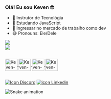 ### Olá! Eu sou Keven 🤓

- 🔭 Instrutor de Tecnológia
- 🌱 Estudando JavaScript 
- 🤔 Ingressar no mercado de trabalho como dev
- 😄 Pronouns: Ele/Dele

<div>
  <a href="https://github.com/InfoKeven">
   <img heigth="180em" src="https://github-readme-stats.vercel.app/api?username=InfoKeven&show_icons=true&theme=radical"> <br>
    <img heigth="180em" src="https://github-readme-stats.vercel.app/api/top-langs/?username=InfoKeven&layout=compact&langs_count=16&theme=dracula">
</div>

##

<div>
  <img align="center" alt="Keven-HTML5" heigth="30" width="40" src="https://cdn.jsdelivr.net/gh/devicons/devicon@latest/icons/html5/html5-original.svg">
  <img align="center" alt="Keven-CSS3" heigth="30" width="40" src="https://cdn.jsdelivr.net/gh/devicons/devicon@latest/icons/css3/css3-original.svg" />
  <img align="center" alt="Keven-JS" heigth="30" width="40" src="https://cdn.jsdelivr.net/gh/devicons/devicon@latest/icons/javascript/javascript-original.svg" />
  <img align="center" alt="Keven-Figma" heigth="30" width="40" src="https://cdn.jsdelivr.net/gh/devicons/devicon@latest/icons/figma/figma-original.svg" />        </div>

  ##

  <div>
    <a href="https://discord.com/channels/@me" target="_blank" ><img src="https://img.shields.io/badge/Discord-7289DA?style=for-the-badge&logo=discord&logoColor=white" alt="Icon Discord"></a>
    <a href="https://www.linkedin.com/in/keven-pereira-2a910b296/" target="_blank"> <img src="https://img.shields.io/badge/LinkedIn-0077B5?style=for-the-badge&logo=linkedin&logoColor=white" alt="icon Linkedin"></a>
  </div>

![Snake animation](https://github.com/rafaballerini2/rafaballerini2/blob/output/github-contribution-grid-snake.svg)
